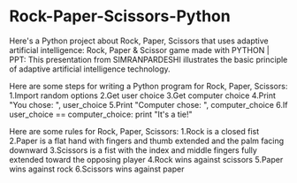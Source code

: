 # Rock-Paper-Scissors-Python
Here's a Python project about Rock, Paper, Scissors that uses adaptive artificial intelligence:
Rock, Paper & Scissor game made with PYTHON | PPT: This presentation from SIMRANPARDESHI illustrates the basic principle of adaptive artificial intelligence technology.

Here are some steps for writing a Python program for Rock, Paper, Scissors:
1.Import random options
2.Get user choice
3.Get computer choice
4.Print "You chose: ", user_choice
5.Print "Computer chose: ", computer_choice
6.If user_choice == computer_choice: print "It's a tie!"

Here are some rules for Rock, Paper, Scissors:
1.Rock is a closed fist
2.Paper is a flat hand with fingers and thumb extended and the palm facing downward
3.Scissors is a fist with the index and middle fingers fully extended toward the opposing player
4.Rock wins against scissors
5.Paper wins against rock
6.Scissors wins against paper
